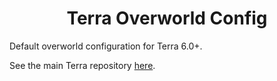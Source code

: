 <h1 align=center>Terra Overworld Config</h1>

Default overworld configuration for Terra 6.0+. 

See the main Terra repository [here](https://github.com/PolyhedralDev/Terra).
